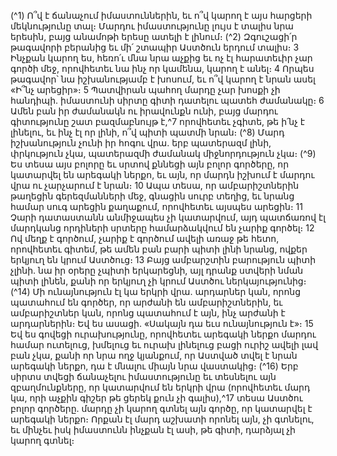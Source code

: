 
(^1) Ո՞վ է ճանաչում իմաստուններին, եւ ո՞վ կարող է այս հարցերի մեկնությունը տալ։ Մարդու իմաստությունը լույս է
տալիս նրա երեսին, բայց անամոթի երեսը ատելի է լինում։
(^2) Զգուշացի՛ր թագավորի բերանից եւ մի՛ շտապիր Աստծուն երդում տալիս։ 3 Ինչքան կարող ես, հեռո՛ւ մնա նրա
աչքից եւ ոչ էլ հարատեւիր չար գործի մեջ, որովհետեւ նա ինչ որ կամենա, կարող է անել։ 4 Որպես թագավոր՝ նա
իշխանությամբ է խոսում, եւ ո՞վ կարող է նրան ասել «Ի՞նչ արեցիր»։ 5 Պատվիրան պահող մարդը չար խոսքի չի
հանդիպի. իմաստունի սիրտը գիտի դատելու պատեհ ժամանակը։ 6 Ամեն բան իր ժամանակն ու իրավունքն ունի, բայց
մարդու գիտությունը շատ բազմաբնույթ է,^7 որովհետեւ չգիտե, թե ի՛նչ է լինելու, եւ ինչ էլ որ լինի, ո՞վ պիտի պատմի նրան։
(^8) Մարդ իշխանություն չունի իր հոգու վրա. երբ պատերազմ լինի, փրկություն չկա, պատերազմի ժամանակ
միջնորդություն չկա։
(^9) Ես տեսա այս բոլորը եւ սրտով քննեցի այն բոլոր գործերը, որ կատարվել են արեգակի ներքո, եւ այն, որ մարդն
իշխում է մարդու վրա ու չարչարում է նրան։ 10 Ապա տեսա, որ ամբարիշտներին թաղեցին գերեզմանների մեջ, գնացին
սուրբ տեղից, եւ նրանց համար սուգ արեցին քաղաքում, որովհետեւ այսպես արեցին։ 11 Չարի դատաստանն անմիջապես
չի կատարվում, այդ պատճառով էլ մարդկանց որդիների սրտերը համարձակվում են չարիք գործել։ 12 Ով մեղք է գործում,
չարիք է գործում ավելի առաջ թե հետո, որովհետեւ գիտեմ, թե ամեն բան բարի պիտի լինի նրանց, ովքեր երկյուղ են
կրում Աստծուց։ 13 Բայց ամբարշտին բարություն պիտի չլինի. նա իր օրերը չպիտի երկարեցնի, այլ դրանք ստվերի նման
պիտի լինեն, քանի որ երկյուղ չի կրում Աստծու ներկայությունից։
(^14) Մի ունայնություն էլ կա երկրի վրա. արդարներ կան, որոնց պատահում են գործեր, որ արժանի են
ամբարիշտներին, եւ ամբարիշտներ կան, որոնց պատահում է այն, ինչ արժանի է արդարներին։ Եվ ես ասացի. «Սակայն
դա եւս ունայնություն է»։ 15 Եվ ես գովեցի ուրախությունը, որովհետեւ արեգակի ներքո մարդու համար ուտելուց, խմելուց
եւ ուրախ լինելուց բացի ուրիշ ավելի լավ բան չկա, քանի որ նրա ողջ կյանքում, որ Աստված տվել է նրան արեգակի ներքո,
դա է մնալու միայն նրա վաստակից։
(^16) Երբ սիրտս տվեցի ճանաչելու իմաստությունը եւ տեսնելու այն զբաղմունքները, որ կատարվում են երկրի վրա
(որովհետեւ մարդ կա, որի աչքին գիշեր թե ցերեկ քուն չի գալիս),^17 տեսա Աստծու բոլոր գործերը. մարդը չի կարող գտնել
այն գործը, որ կատարվել է արեգակի ներքո։ Որքան էլ մարդ աշխատի որոնել այն, չի գտնելու, եւ մինչեւ իսկ իմաստունն
ինչքան էլ ասի, թե գիտի, դարձյալ չի կարող գտնել։

